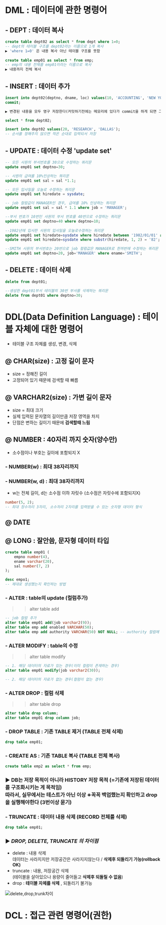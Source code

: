 # DML : 데이터에 관한 명령어 
## - DEPT : 데이터 복사 
```sql
create table dept02 as select * from dept where 1=0;
-- dept의 테이블 구조를 dept02라는 이름으로 1개 복사
▶ 'where 1=0' 은 내용 복사 아닌 테이블 구조를 뜻함
 
create table emp01 as select * from emp;
-- emp의 내용 전체를 emp01이라는 이름으로 복사
▶ 내용까지 전체 복사 
```


## - INSERT : 데이터 추가
```sql
insert into dept02(deptno, dname, loc) values(10, 'ACCOUNTING', 'NEW YORK');
commit;

▶ 변경된 내용을 모두 영구 저장한다(커밋하기전에는 메모리에 있다가 commit을 하게 되면 그때 파일로 저장한다)

select * from dept02;

insert into dept02 values(20, 'RESEARCH', 'DALLAS');
-- 순서를 정해주지 않으면 적은 순대로 입력되서 저장
```

## - UPDATE : 데이터 수정 'update set' 
```sql
-- 모든 사원의 부서번호를 30으로 수정하는 쿼리문
update emp01 set deptno=30;

-- 사원의 급여를 10%인상하는 쿼리문 
update emp01 set sal = sal *1.1;

-- 모든 입사일을 오늘로 수정하는 쿼리문
update emp01 set hiredate = sysdate;

-- job 컬럼값이 MANAGER인 경우, 급여를 10% 인상하는 쿼리문
update emp01 set sal = sal * 1.1 where job = 'MANAGER';

--부서 번호가 10번인 사원의 부서 번호를 40번으로 수정하는 쿼리문
update emp01 set deptno=40 where deptno=10;
 
--1982년에 입사한 사원의 입사일을 오늘로수정하는 쿼리문
update emp01 set hiredate=sysdate where hiredate between '1982/01/01' and '1982/12/31';
update emp01 set hiredate=sysdate where substr(hiredate, 1, 2) = '82';

--SMITH 사원의 부서번호는 20번으로 job 컬럼값은 MANAGER로 한꺼번에 수정하는 쿼리문
update emp01 set deptno=20, job='MANAGER' where ename='SMITH';
```

## - DELETE : 데이터 삭제
```sql
delete from dept01;

--생성한 dept01부서 테이블의 30번 부서를 삭제하는 쿼리문
delete from dept01 where deptno=30;
```

# DDL(Data Definition Language) : 테이블 자체에 대한 명령어
- 테이블 구조 자체를 생성, 변경, 삭제

## @ CHAR(size) : 고정 길이 문자 
- size = 정해진 길이 
- 고정되어 있기 때문에 검색할 때 빠름

## @ VARCHAR2(size) : 가변 길이 문자
- size = 최대 크기
- 실제 입력된 문자열의 길이만큼 저장 영역을 차지
- 단점은 변하는 길이기 때문에 **검색할때 느림**

## @ NUMBER : 40자리 까지 숫자(양수만)
- 소수점이나 부호는 길이에 포함되지 X
### - NUMBER(w) : 최대 38자리까지
### - NUMBER(w, d) : 최대 38자리까지
- w는 전체 길이, d는 소수점 이하 자릿수 (소수점은 자릿수에 포함되지X)
```sql
number(5, 2);
-- 최대 정수자리 3자리, 소수자리 2자리를 입력받을 수 있는 숫자형 데이터 형식
```

## @ DATE
## @ LONG : 잘안씀, 문자형 데이터 타입
```sql
create table emp01 (
    empno number(4),
    ename varchar(20),
    sal number(7, 2)
);

desc empo1; 
-- 제대로 생성했는지 확인하는 방법 
```

### - ALTER : table의 update (컬럼추가) 
>> alter table add
```sql
-- job 컬럼 추가 
alter table emp01 add(job varchar2(9));
alter table emp add enabled VARCHAR(50);
alter table emp add authority VARCHAR(50) NOT NULL; -- authority 컬럼에 null을 허용하지않음
```

### - ALTER MODIFY : table의 수정
>> alter table modify
```sql
-- 1. 해당 데이터의 자료가 있는 경우(이미 컬럼이 존재하는 경우)
alter table emp01 modify(job varchar2(30));

-- 2. 해당 데이터의 자료가 없는 경우(컬럼이 없는 경우)

```

### - ALTER DROP : 컬럼 삭제 
>> alter table drop
```sql
alter table drop column;
alter table emp01 drop column job;
```

### - DROP TABLE : 기존 TABLE 제거 (TABLE 전체 삭제)
```sql
drop table emp01; 
```

### - CREATE AS : 기존 TABLE 복사 (TABLE 전체 복사)
```sql
create table emp2 as select * from emp;
```

### ▶ DB는 저장 목적이 아니라 HISTORY 저장 목적 (=기존에 저장된 데이터를 구조화시키는 게 목적임) <br> 따라서, 실무에서는 테스트가 아닌 이상 **※꼭꼭 백업했는지 확인하고 drop을 실행해야한다 (3번이상 묻기)**


### - TRUNCATE : 데이터 내용 삭제 (RECORD 전체를 삭제)
```sql
drop table emp01; 
```

### ▶ *DROP, DELETE, TRUNCATE 의 차이점*
- delete : 내용 삭제 <br>
 데이터는 사라지지만 저장공간은 사라지지않는다 / **삭제후 되돌리기 가능(rollback OK)**
- truncate : 내용, 저장공간 삭제<br> 
(테이블을 살아있으나 용량이 줄어들고 **삭제후 되돌릴 수 없음**) 
- drop : **테이블 자체를 삭제** , 되돌리기 불가능


![delete,drop,trunk차이](https://user-images.githubusercontent.com/74290204/104752989-b9e05900-579a-11eb-9edc-c1f2adb7a286.png)

# DCL : 접근 관련 명령어(권한)
